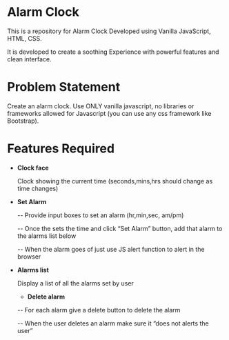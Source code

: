 # Alarm Clock 
This is a repository for Alarm Clock Developed using Vanilla JavaScript, HTML, CSS.

It is developed to create a soothing Experience with powerful features and clean interface.
# Problem Statement
Create an alarm clock. Use ONLY vanilla javascript, no libraries or frameworks allowed for Javascript (you can use any css framework like Bootstrap).

# Features Required
* **Clock face**
  
  Clock showing the current time (seconds,mins,hrs should change as time changes)

* **Set Alarm**

   --  Provide input boxes to set an alarm (hr,min,sec, am/pm)

   -- Once the sets the time and click “Set Alarm” button, add that alarm to the alarms list below

   -- When the alarm goes of just use JS alert function to alert in the browser

* **Alarms list**

  Display a list of all the alarms set by user
  * **Delete alarm**

   -- For each alarm give a delete button to delete the alarm

   -- When the user deletes an alarm make sure it “does not alerts the user”

